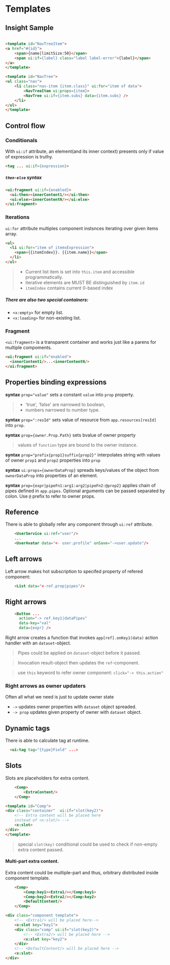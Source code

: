 # Templates

## Insight Sample

```html

<template id="NavTreeItem">
<a href="#{id}">
    <span>{name|limitSize:50}</span>
    <span ui:if={label} class="label label-error">{label}</span>
</a>
</template>

<template id="NavTree">
<ul class="nav">
    <li class="nav-item {item.class}" ui:for="item of data">
        <NavTreeItem ui:props={item}>
        <NavTree ui:if={item.subs} data={item.subs} />
    </li>
</ul>
</template>
```

## Control flow 

### Conditionals

 With `ui:if` attribute, an element(and its inner context) presents only if value of expression is truthy.

  ```html
  <tag ... ui:if={expression}>
  ```

##### `then-else` syntax

  ```html
  <ui:fragment ui:if={enabled}>
    <ui:then><innerContent1/></ui:then>
    <ui:else><innerContentN/></ui:else>
  </ui:fragment>
  ```

### Iterations

 `ui:for` attribute multiples component instsnces iterating over given items array.

  ```html
  <ul>
    <li ui:for="item of itemsExpression">
      <span>{{itemIndex}}. {{item.name}}</span>
    </li>
  </ul>
  ```

> - Current list item is set into `this.item` and accessible programmatically.
> - iterative elements are MUST BE distinguished by `item.id`
>  - `itemIndex` contains current 0-based index

##### There are also two special containers: 

 - `<x:empty>` for empty list.
 - `<x:loading>` for non-existing list.

### Fragment

`<ui:fragment>` is a transparent container and works just like a parens for multiple compoments.

  ```html
  <ui:fragment ui:if="enabled">
    <innerContent1/>...<innerContentN/>
  </ui:fragment>
  ```
      
## Properties binding expressions

__syntax__ `prop="value"` sets a constant `value` into `prop` property.

>  - 'true', 'false' are narrowed to boolean, 
>  - numbers narrowed to number type.

__syntax__ `prop=":resId"` sets value of resource from `app.resources[resId]` into `prop`.

__syntax__ `prop={owner.Prop.Path}` sets bvalue of owner property

> values of `function` type are bound to the owner instance.

__syntax__ `prop="prefix{prop1}suffix{prop2}"` interpolates string with values of owner `prop1` and `prop2` properties into `prop`

__syntax__ `ui:props={ownerDataProp}` spreads keys/values of the object from `ownerDataProp` into properties of an element.

__syntax__ `prop={expr|pipeFn1:arg1:arg2|pipeFn2:@prop2}` applies chain of pipes defined in `app.pipes`. Optional arguments can be passed separated by colon. Use `@` prefix to refer to owner props.

## Reference

There is able to globally refer any component through `ui:ref` attribute.

```html
    <UserService ui:ref="user"/>
    ...
    <UserAvatar data="<- user.profile" onSave="->user.update"/>
```

## Left arrows

Left arrow makes hot subscription to specifed property of refered component:

```html
    <List data="<-ref.prop|pipes"/>
```

## Right arrows
 
```html
    <Button ... 
      action="-> ref.key1|dataPipes" 
      data-key="val" 
      data={expr} />
```
Right arrow creates a function that invokes `app[ref].onKey1(data)` action handler with an `dataset`-object. 

> Pipes could be applied on `dataset`-object before it passed. 

> Invocation result-object then updates the `ref`-component.

>  use `this` keyword to refer owner component: 
`click="-> this.action"`

### Right arrows as owner updaters

Often all what we need is just to update owner state
- `->` updates owner properties with `dataset` object spreaded.
- `-> prop` updates given property of owner with `dataset` object.

## Dynamic tags

There is able to calculate tag at runtime.

```html
  <ui:tag tag="{type}Field" ...>
```

## Slots

Slots are placeholders for extra content.

```html
    <Comp>
        <ExtraContent/>
    </Comp>
```

```html
<template id="Comp">
<div class="container"  ui:if="slot(key2)">
    <!-- Extra content will be placed here 
    instead of <x:slot/> -->
    <x:slot> 
</div>
</template>
```

> special `slot(key)` conditional could be used to check if non-empty extra content passed.

#### Multi-part extra content.

Extra content could be multiple-part and thus, orbitrary distributed inside component template.

```html
    <Comp>
        <Comp:key1><Extra1/></Comp:key1>
        <Comp:key2><Extra2/></Comp:key2>
        <DefaultContent/>
    </Comp>
```

```html
<div class="component template">
    <!-- <Extra1/> will be placed here-->
    <x:slot key="key1">
    <div class="comp" ui:if="slot(key2)">
        <!-- <Extra2/> will be placed here -->
        <x:slot key="key2"> 
    </div> 
    <!-- <DefaultContent/> will be placed here -->
    <x:slot> 
</div>
```       


 